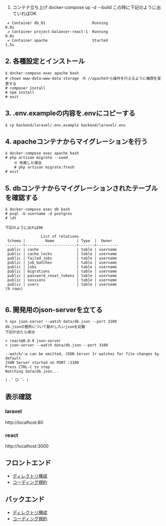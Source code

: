 1. コンテナ立ち上げ
docker-compose up -d --build 
この時に下記のように出ていればOK

```
 ✔ Container db_01                     Running                              0.0s 
 ✔ Container project-balancer-react-1  Running                              0.0s 
 ✔ Container apache                    Started                              1.5s 
 ```

## 2. 各種設定とインストール
```
$ docker-compose exec apache bash
# chown www-data:www-data storage -R //apacheから操作を行えるように権限を変更する
# composer install 
# npm install
# exit
```

## 3. .env.exampleの内容を.envにコピーする
```
$ cp backend/laravel/.env.example backend/laravel/.env
```
## 4. apacheコンテナからマイグレーションを行う
```
$ docker-compose exec apache bash
# php artisan migrate --seed
    ※ 失敗した場合
    # php artisan migrate:fresh
# exit
```

## 5. dbコンテナからマイグレーションされたテーブルを確認する
```
$ docker-compose exec db bash 
# psql -U username -d postgres
# \dt

下記のように出ればOK

                List of relations
 Schema |         Name          | Type  |  Owner   
--------+-----------------------+-------+----------
 public | cache                 | table | username
 public | cache_locks           | table | username
 public | failed_jobs           | table | username
 public | job_batches           | table | username
 public | jobs                  | table | username
 public | migrations            | table | username
 public | password_reset_tokens | table | username
 public | sessions              | table | username
 public | users                 | table | username
(9 rows)


```

## 6. 開発用のjson-serverを立てる
```
% npx json-server --watch data/db.json --port 3100
db.jsonの箇所について動かしたいjsonを記載
下記が出たら成功

> react@0.0.0 json-server
> json-server --watch data/db.json --port 3100

--watch/-w can be omitted, JSON Server 1+ watches for file changes by default
JSON Server started on PORT :3100
Press CTRL-C to stop
Watching data/db.json...

( ˶ˆ ᗜ ˆ˵ )
```

## 表示確認
### laravel
http://localhost:80
### react
http://localhost:3000

## フロントエンド

- [ディレクトリ構成](https://github.com/RyosukeSakakibara718/project-balancer_doc/blob/main/%E3%83%87%E3%82%A3%E3%83%AC%E3%82%AF%E3%83%88%E3%83%AA%E6%A7%8B%E6%88%90/frontend-directory.md)
- [コーディング規約](https://github.com/RyosukeSakakibara718/project-balancer_doc/blob/f5ebbc5acde6ab918c45e4003ad4d4f0121e5c1e/%E3%82%B3%E3%83%BC%E3%83%87%E3%82%A3%E3%83%B3%E3%82%B0%E8%A6%8F%E7%B4%84/frontend-coding-rules.md)

## バックエンド

- [ディレクトリ構成](https://github.com/RyosukeSakakibara718/project-balancer_doc/blob/main/%E3%83%87%E3%82%A3%E3%83%AC%E3%82%AF%E3%83%88%E3%83%AA%E6%A7%8B%E6%88%90/backend-directory.md)
- [コーディング規約](https://github.com/RyosukeSakakibara718/project-balancer_doc/blob/main/%E3%82%B3%E3%83%BC%E3%83%87%E3%82%A3%E3%83%B3%E3%82%B0%E8%A6%8F%E7%B4%84/backend-coding-rules.md)